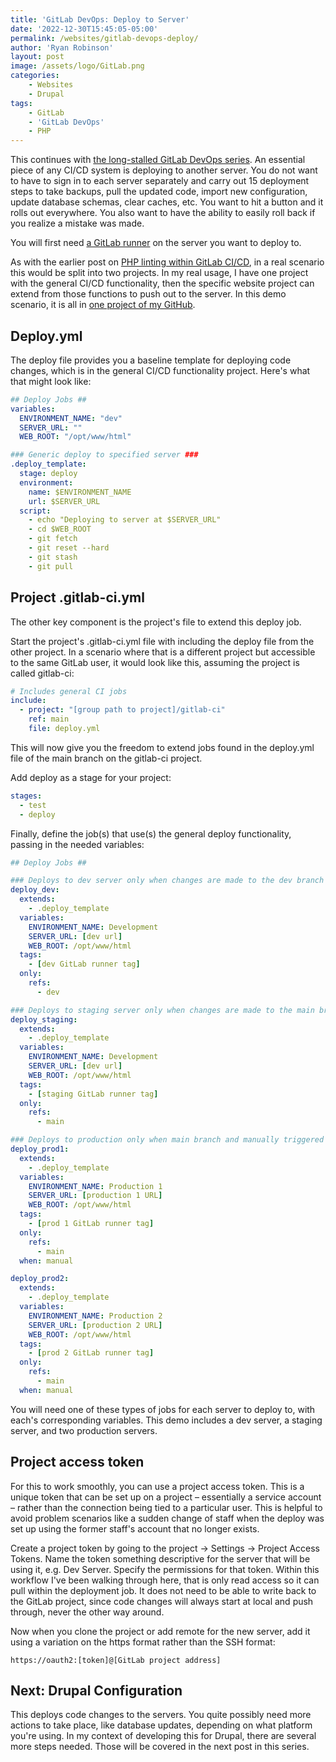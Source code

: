 ```yaml
---
title: 'GitLab DevOps: Deploy to Server'
date: '2022-12-30T15:45:05-05:00'
permalink: /websites/gitlab-devops-deploy/
author: 'Ryan Robinson'
layout: post
image: /assets/logo/GitLab.png
categories:
    - Websites
    - Drupal
tags:
    - GitLab
    - 'GitLab DevOps'
    - PHP
---
```


This continues with [the long-stalled GitLab DevOps series](/tags/gitlab-devops/). An essential piece of any CI/CD system is deploying to another server. You do not want to have to sign in to each server separately and carry out 15 deployment steps to take backups, pull the updated code, import new configuration, update database schemas, clear caches, etc. You want to hit a button and it rolls out everywhere. You also want to have the ability to easily roll back if you realize a mistake was made.

You will first need [a GitLab runner](/websites/gitlab-devops-gitlab-runner/) on the server you want to deploy to.

As with the earlier post on [PHP linting within GitLab CI/CD](/websites/drupal/gitlab-devops-php-lint/), in a real scenario this would be split into two projects. In my real usage, I have one project with the general CI/CD functionality, then the specific website project can extend from those functions to push out to the server. In this demo scenario, it is all in [one project of my GitHub](https://github.com/ryan-l-robinson/GitLab-CI-CD).

## Deploy.yml

The deploy file provides you a baseline template for deploying code changes, which is in the general CI/CD functionality project. Here's what that might look like:

```yml
## Deploy Jobs ##
variables:
  ENVIRONMENT_NAME: "dev"
  SERVER_URL: ""
  WEB_ROOT: "/opt/www/html"

### Generic deploy to specified server ###
.deploy_template:
  stage: deploy
  environment:
    name: $ENVIRONMENT_NAME
    url: $SERVER_URL
  script:
    - echo "Deploying to server at $SERVER_URL"
    - cd $WEB_ROOT
    - git fetch
    - git reset --hard
    - git stash
    - git pull
```

## Project .gitlab-ci.yml

The other key component is the project's file to extend this deploy job. 

Start the project's .gitlab-ci.yml file with including the deploy file from the other project. In a scenario where that is a different project but accessible to the same GitLab user, it would look like this, assuming the project is called gitlab-ci:

```yml
# Includes general CI jobs
include:
  - project: "[group path to project]/gitlab-ci"
    ref: main
    file: deploy.yml
```

This will now give you the freedom to extend jobs found in the deploy.yml file of the main branch on the gitlab-ci project.

Add deploy as a stage for your project:

```yml
stages:
  - test
  - deploy
```

Finally, define the job(s) that use(s) the general deploy functionality, passing in the needed variables:

```yml
## Deploy Jobs ##

### Deploys to dev server only when changes are made to the dev branch ###
deploy_dev:
  extends:
    - .deploy_template
  variables:
    ENVIRONMENT_NAME: Development
    SERVER_URL: [dev url]
    WEB_ROOT: /opt/www/html
  tags:
    - [dev GitLab runner tag]
  only:
    refs:
      - dev

### Deploys to staging server only when changes are made to the main branch ###
deploy_staging:
  extends:
    - .deploy_template
  variables:
    ENVIRONMENT_NAME: Development
    SERVER_URL: [dev url]
    WEB_ROOT: /opt/www/html
  tags:
    - [staging GitLab runner tag]
  only:
    refs:
      - main

### Deploys to production only when main branch and manually triggered ###
deploy_prod1:
  extends:
    - .deploy_template
  variables:
    ENVIRONMENT_NAME: Production 1
    SERVER_URL: [production 1 URL]
    WEB_ROOT: /opt/www/html
  tags:
    - [prod 1 GitLab runner tag]
  only:
    refs:
      - main
  when: manual

deploy_prod2:
  extends:
    - .deploy_template
  variables:
    ENVIRONMENT_NAME: Production 2
    SERVER_URL: [production 2 URL]
    WEB_ROOT: /opt/www/html
  tags:
    - [prod 2 GitLab runner tag]
  only:
    refs:
      - main
  when: manual
```

You will need one of these types of jobs for each server to deploy to, with each's corresponding variables. This demo includes a dev server, a staging server, and two production servers.

## Project access token

For this to work smoothly, you can use a project access token. This is a unique token that can be set up on a project – essentially a service account – rather than the connection being tied to a particular user. This is helpful to avoid problem scenarios like a sudden change of staff when the deploy was set up using the former staff's account that no longer exists.

Create a project token by going to the project -&gt; Settings -&gt; Project Access Tokens. Name the token something descriptive for the server that will be using it, e.g. Dev Server. Specify the permissions for that token. Within this workflow I've been walking through here, that is only read access so it can pull within the deployment job. It does not need to be able to write back to the GitLab project, since code changes will always start at local and push through, never the other way around.

Now when you clone the project or add remote for the new server, add it using a variation on the https format rather than the SSH format:

```
https://oauth2:[token]@[GitLab project address]
```

## Next: Drupal Configuration

This deploys code changes to the servers. You quite possibly need more actions to take place, like database updates, depending on what platform you're using. In my context of developing this for Drupal, there are several more steps needed. Those will be covered in the next post in this series.